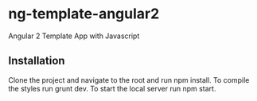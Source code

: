 # ng-template-angular2
Angular 2 Template App with Javascript

## Installation 
Clone the project and navigate to the root and run npm install.
To compile the styles run grunt dev.
To start the local server run npm start.
